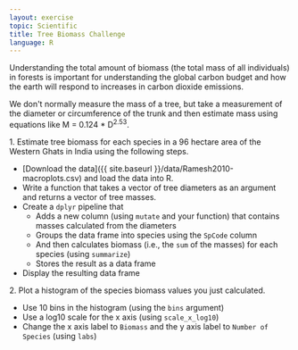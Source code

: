 ```yaml
---
layout: exercise
topic: Scientific
title: Tree Biomass Challenge
language: R
---
```


Understanding the total amount of biomass (the total mass of all individuals) in 
forests is important for understanding the global carbon budget and how the 
earth will respond to increases in carbon dioxide emissions.

We don't normally measure the mass of a tree, but take a measurement of the
diameter or circumference of the trunk and then estimate mass using equations
like M = 0.124 * D<sup>2.53</sup>.

1\. Estimate tree biomass for each species in a 96 hectare area of the Western Ghats
in India using the following steps.

  * [Download the data]({{ site.baseurl }}/data/Ramesh2010-macroplots.csv) and
    load the data into R.
  * Write a function that takes a vector of tree diameters as an argument and 
    returns a vector of tree masses.
  * Create a `dplyr` pipeline that
    * Adds a new column (using `mutate` and your function) that contains masses
      calculated from the diameters
    * Groups the data frame into species using the `SpCode` column
    * And then calculates biomass (i.e., the `sum` of the masses) for each species
      (using `summarize`)
    * Stores the result as a data frame
  * Display the resulting data frame

2\. Plot a histogram of the species biomass values you just calculated.

  * Use 10 bins in the histogram (using the `bins` argument)
  * Use a log10 scale for the x axis (using `scale_x_log10`)
  * Change the x axis label to `Biomass` and the y axis label to `Number of Species` (using `labs`)